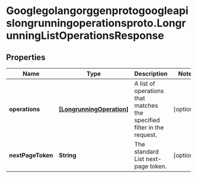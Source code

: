 # Googlegolangorggenprotogoogleapislongrunningoperationsproto.LongrunningListOperationsResponse

## Properties
Name | Type | Description | Notes
------------ | ------------- | ------------- | -------------
**operations** | [**[LongrunningOperation]**](LongrunningOperation.md) | A list of operations that matches the specified filter in the request. | [optional] 
**nextPageToken** | **String** | The standard List next-page token. | [optional] 


